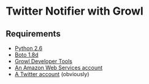 Twitter Notifier with Growl
===========================

Requirements
------------

- [Python 2.6](http://www.python.org/ftp/python/2.6.4/Python-2.6.4.tar.bz2)
- [Boto 1.8d](http://boto.googlecode.com/files/boto-1.8d.tar.gz)
- [Growl Developer Tools](http://growl.googlecode.com/files/Growl-1.2-SDK.dmg)
- [An Amazon Web Services account](http://aws.amazon.com/)
- [A Twitter account](http://www.twitter.com/) (obviously)